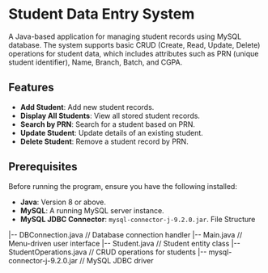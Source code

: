 # Student Data Entry System

A Java-based application for managing student records using MySQL database. The system supports basic CRUD (Create, Read, Update, Delete) operations for student data, which includes attributes such as PRN (unique student identifier), Name, Branch, Batch, and CGPA.

## Features

- **Add Student**: Add new student records.
- **Display All Students**: View all stored student records.
- **Search by PRN**: Search for a student based on PRN.
- **Update Student**: Update details of an existing student.
- **Delete Student**: Remove a student record by PRN.

## Prerequisites

Before running the program, ensure you have the following installed:

- **Java**: Version 8 or above.
- **MySQL**: A running MySQL server instance.
- **MySQL JDBC Connector**: `mysql-connector-j-9.2.0.jar`.
File Structure

|-- DBConnection.java        // Database connection handler
|-- Main.java                 // Menu-driven user interface
|-- Student.java              // Student entity class
|-- StudentOperations.java    // CRUD operations for students
|-- mysql-connector-j-9.2.0.jar // MySQL JDBC driver

